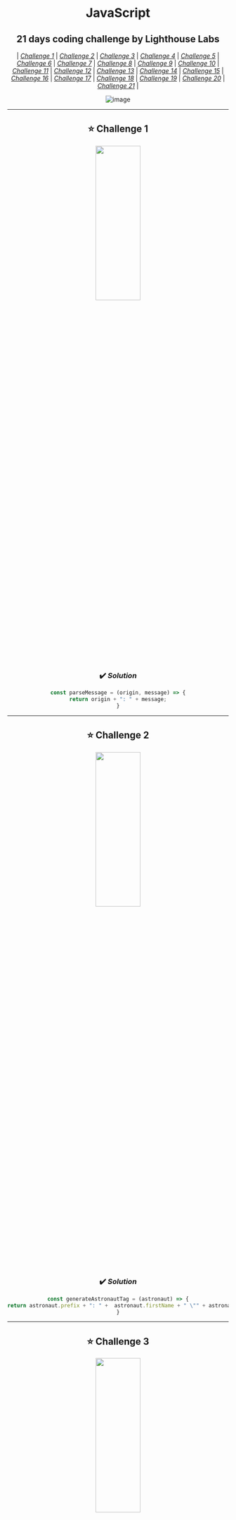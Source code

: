 <div align="center">
  
# JavaScript

## 21 days coding challenge by Lighthouse Labs

| <a href="#C1">_Challenge 1_</a> | <a href="#C2">_Challenge 2_</a> | <a href="#C3">_Challenge 3_</a> | <a href="#C4">_Challenge 4_</a> | <a href="#C5">_Challenge 5_</a> | <a href="#C6">_Challenge 6_</a> | <a href="#C7">_Challenge 7_</a> | <a href="#C8">_Challenge 8_</a> | <a href="#C9">_Challenge 9_</a> | <a href="#C10">_Challenge 10_</a> | <a href="#C11">_Challenge 11_</a> | <a href="#C12">_Challenge 12_</a> | <a href="#C13">_Challenge 13_</a> | <a href="#C14">_Challenge 14_</a> | <a href="#C15">_Challenge 15_</a> | <a href="#C16">_Challenge 16_</a> | <a href="#C17">_Challenge 17_</a> | <a href="#C18">_Challenge 18_</a> | <a href="#C19">_Challenge 19_</a> | <a href="#C20">_Challenge 20_</a> | <a href="#C21">_Challenge 21_</a> |
  
![image](https://user-images.githubusercontent.com/91167955/147256637-ab322ac9-fa73-4970-a690-4f227cbea940.png)
___________________________________________________________________________________________________________________

<h2 id="C1"> ⭐ Challenge 1 </h2>
  
<img src="https://user-images.githubusercontent.com/91167955/147261441-33f716e8-b166-43f1-8678-e5e4d0f415b1.png" width="45%" height="30%">

### ✔️ _Solution_
  ``` Javascript
  const parseMessage = (origin, message) => {
  return origin + ": " + message;
}
  ```
___________________________________________________________________________________________________________________
  
<h2 id="C2"> ⭐ Challenge 2</h2>  
 
<img src="https://user-images.githubusercontent.com/91167955/147267407-c50000c8-d6c8-4919-a8a3-1893cd934e37.png" width="45%" height="30%"> 

 
### ✔️ _Solution_
  ``` Javascript
  const generateAstronautTag = (astronaut) => {
  return astronaut.prefix + ": " +  astronaut.firstName + " \"" + astronaut.nickname + "\" " + astronaut.lastName;
}
  ```
___________________________________________________________________________________________________________________

<h2 id="C3"> ⭐ Challenge 3</h2>  
 
<img src="https://user-images.githubusercontent.com/91167955/147270249-7a6ad422-05ec-46de-804a-cb19d7afee6f.png" width="45%" height="30%"> 

### ✔️ _Solution_
  ``` Javascript

const checkGaugeStatus = (gauge) => {

  if(gauge.current>=gauge.min && gauge.current <= gauge.max){
    
    return true;
    
  }else{
    
    return false;
    
  }
}
  ```
___________________________________________________________________________________________________________________
          
<h2 id="C4"> ⭐ Challenge 4</h2>  
 
<img src="https://user-images.githubusercontent.com/91167955/147272036-eb552ec2-1c1d-4fd8-a0a5-b69cc1d7447e.png" width="45%" height="30%"> 

### ✔️ _Solution_
  ``` Javascript
const switchToggle = (toggle) => {
  toggle.isOn = !toggle.isOn;
  return toggle;
}
  ```
___________________________________________________________________________________________________________________

<h2 id="C5"> ⭐ Challenge 5</h2>  
 
<img src="https://user-images.githubusercontent.com/91167955/147272277-f8f54198-4e4e-417c-bc80-8cac5872474a.png" width="45%" height="30%"> 

### ✔️ _Solution_
  ``` Javascript
const addJobToAstronaut = (astronaut, job) => {
  astronaut.job = job;
  return astronaut;
}
  ```
___________________________________________________________________________________________________________________

<h2 id="C6"> ⭐ Challenge 6</h2>  
 
<img src="https://user-images.githubusercontent.com/91167955/147272586-81fca819-d697-411e-8435-b33f59af86ad.png" width="45%" height="30%"> 

### ✔️ _Solution_
  ``` Javascript
const addAstronautToRoster = (roster, astronaut) => {
  roster.push(astronaut);
  return roster;
}
  ```
___________________________________________________________________________________________________________________

<h2 id="C7"> ⭐ Challenge 7</h2>  
 
<img src="https://user-images.githubusercontent.com/91167955/147273185-0bfad829-00ea-43ec-80c7-d1834e132ad3.png" width="45%" height="30%"> 

### ✔️ _Solution_
  ``` Javascript
const storeWeatherConditions = (temperature, condition, windSpeed, windDirection) => {

  newTemperature = Math.round((temperature - 32)/1.8);
  newWindSpeed = Math.round(windSpeed*0.44704);
  const structure = {
    temperature:newTemperature, 
    condition:condition,
    windSpeed:newWindSpeed, 
    windDirection:windDirection,
  }
  return structure;
}
  ```
___________________________________________________________________________________________________________________

<h2 id="C8"> ⭐ Challenge 8</h2>  
 
<img src="https://user-images.githubusercontent.com/91167955/147273419-41fd3198-a3ce-456e-ab30-c6f564143a33.png" width="45%" height="30%"> 

### ✔️ _Solution_
  ``` Javascript
const countActiveAstronauts = (roster) => {
  var count = 0;
  for(i=0; i<roster.length; i++){
    count++;
  }
  return count;
}
  ```
___________________________________________________________________________________________________________________

<h2 id="C9"> ⭐ Challenge 9</h2>  
 
<img src="https://user-images.githubusercontent.com/91167955/147273654-cef1cbaa-41d4-4f6e-8c91-ca02278b7ef3.png" width="45%" height="30%"> 

### ✔️ _Solution_
  ``` Javascript
const listAstronautJobs = (roster) => {
  var arr = [];
  for(i = 0; i < roster.length; i++){
    arr.push(roster[i].job);
  }
  return arr;
}
  ```
___________________________________________________________________________________________________________________

<h2 id="C10"> ⭐ Challenge 10</h2>  
 
<img src="https://user-images.githubusercontent.com/91167955/147273803-f5b3748d-dee2-4f43-a579-c9f6bc515409.png" width="45%" height="30%"> 

### ✔️ _Solution_
  ``` Javascript
const averageWindSpeed = (weatherEntries) => {
  var count = 0;
  var sum = 0;
  for(i=0; i<weatherEntries.length; i++){
    sum += weatherEntries[i].windSpeed;
    count++;
  }
  return Math.round(sum/count);
}
  ```
___________________________________________________________________________________________________________________

<h2 id="C11"> ⭐ Challenge 11</h2>  
 
<img src="https://user-images.githubusercontent.com/91167955/147273965-e108f37a-0c6f-4e49-a0ac-4468cb87c0ad.png" width="45%" height="30%"> 

### ✔️ _Solution_
  ``` Javascript
const bookFreePlatform = (platformList, missionDate) => {
  for(i=0; i<platformList.length; i++){
    if(platformList[i].bookDate === undefined){
      platformList[i].bookDate = missionDate;
      break;
    }
  }
  return platformList;
}
  ```
___________________________________________________________________________________________________________________

<h2 id="C12"> ⭐ Challenge 12</h2>  
 
<img src="https://user-images.githubusercontent.com/91167955/147274088-7fb75f41-eaa1-4af0-b541-b39af2c62f7e.png" width="45%" height="30%"> 

### ✔️ _Solution_
  ``` Javascript
const parseTranscripts = (messages) => {
  // Code here!
  var arr = [];
  var result = "";
  for(i=0; i<messages.length; i++){
    result = messages[i].origin + ": " + messages[i].message;
    arr.push(result);
  }
  return arr;
}
  ```
___________________________________________________________________________________________________________________

<h2 id="C13"> ⭐ Challenge 13</h2>  
 
<img src="https://user-images.githubusercontent.com/91167955/147274241-afafc2c7-68bb-49d8-983d-05229cf2fee9.png" width="45%" height="30%"> 

### ✔️ _Solution_
  ``` Javascript
const checkAllGauges = (gaugeList) => {
  
  var result = true;
  for(i=0; i<gaugeList.length; i++){

    if(gaugeList[i].current < gaugeList[i].min ||
    gaugeList[i].current > gaugeList[i].max){
      result = false;
    }
  }
  return result;
}
  ```
___________________________________________________________________________________________________________________

<h2 id="C14"> ⭐ Challenge 14</h2>  
 
<img src="https://user-images.githubusercontent.com/91167955/147274437-1a801a49-e31f-471b-be17-3a5077158dd2.png" width="45%" height="30%"> 

### ✔️ _Solution_
  ``` Javascript
const switchAllTogglesOn = (toggleList) => {
  for(i=0; i<toggleList.length; i++){
    toggleList[i].isOn = true;
  }
  return toggleList;
}
  ```
___________________________________________________________________________________________________________________

<h2 id="C15"> ⭐ Challenge 15</h2>  
 
<img src="https://user-images.githubusercontent.com/91167955/147274577-7472e8f0-f42c-4f07-b57d-cf371b20bfd7.png" width="45%" height="30%"> 

### ✔️ _Solution_
  ``` Javascript
const timeRemaining = (launchDate, missionName, fakeToday) => {
  const today = fakeToday || new Date() // Do not alter this line!
  
  const firstDate = new Date(launchDate);
  const secondDate = new Date(today);
  const diffDays = Math.round(Math.abs((firstDate - secondDate) / (24 * 60 * 60 * 1000)));
  
  return {missionName : missionName,
    daysRemaining : diffDays
  }
}
  ```
___________________________________________________________________________________________________________________

<h2 id="C16"> ⭐ Challenge 16</h2>  
 
<img src="https://user-images.githubusercontent.com/91167955/147274717-e0d5e6c0-df6c-418f-9991-31adb02e6644.png" width="45%" height="30%"> 

### ✔️ _Solution_
  ``` Javascript
const getAverageSpeed = (firstPosition, secondPosition) => {
  distance = secondPosition.altitude - firstPosition.altitude;
  time = secondPosition.time - firstPosition.time;
  speed = distance/time;
  return parseFloat(speed.toFixed(1));
}
  ```
___________________________________________________________________________________________________________________

<h2 id="C17"> ⭐ Challenge 17</h2>  
 
<img src="https://user-images.githubusercontent.com/91167955/147272277-f8f54198-4e4e-417c-bc80-8cac5872474a.png" width="45%" height="30%"> 

### ✔️ _Solution_
  ``` Javascript
const addJobToAstronaut = (astronaut, job) => {
  astronaut.job = job;
  return astronaut;
}
  ```
___________________________________________________________________________________________________________________

<h2 id="C18"> ⭐ Challenge 18</h2>  
 
<img src="https://user-images.githubusercontent.com/91167955/147272277-f8f54198-4e4e-417c-bc80-8cac5872474a.png" width="45%" height="30%"> 

### ✔️ _Solution_
  ``` Javascript
const addJobToAstronaut = (astronaut, job) => {
  astronaut.job = job;
  return astronaut;
}
  ```
___________________________________________________________________________________________________________________

<h2 id="C19"> ⭐ Challenge 19</h2>  
 
<img src="https://user-images.githubusercontent.com/91167955/147272277-f8f54198-4e4e-417c-bc80-8cac5872474a.png" width="45%" height="30%"> 

### ✔️ _Solution_
  ``` Javascript
const addJobToAstronaut = (astronaut, job) => {
  astronaut.job = job;
  return astronaut;
}
  ```
___________________________________________________________________________________________________________________

<h2 id="C20"> ⭐ Challenge 20</h2>  
 
<img src="https://user-images.githubusercontent.com/91167955/147272277-f8f54198-4e4e-417c-bc80-8cac5872474a.png" width="45%" height="30%"> 

### ✔️ _Solution_
  ``` Javascript
const addJobToAstronaut = (astronaut, job) => {
  astronaut.job = job;
  return astronaut;
}
  ```
___________________________________________________________________________________________________________________

<h2 id="C21"> ⭐ Challenge 21</h2>  
 
<img src="https://user-images.githubusercontent.com/91167955/147272277-f8f54198-4e4e-417c-bc80-8cac5872474a.png" width="45%" height="30%"> 

### ✔️ _Solution_
  ``` Javascript
const addJobToAstronaut = (astronaut, job) => {
  astronaut.job = job;
  return astronaut;
}
  ```
___________________________________________________________________________________________________________________

</div>

